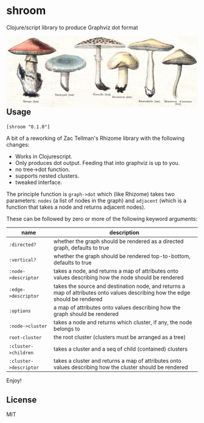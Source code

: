 # shroom
Clojure/script library to produce Graphviz dot format

<img align="right" src="shroom.png">

## Usage

`[shroom "0.1.0"]`

A bit of a reworking of Zac Tellman's Rhizome library with the following changes:

- Works in Clojurescript.
- Only produces dot output. Feeding that into graphviz is up to you.
- no tree->dot function.
- supports nested clusters.
- tweaked interface.


The principle function is `graph->dot` which (like Rhizome) takes two parameters: `nodes` (a list of nodes in the graph) and `adjacent` (which is a function that takes a node and returns adjacent nodes).

These can be followed by zero or more of the following keyword arguments:

| name | description |
|------|-------------|
| `:directed?` | whether the graph should be rendered as a directed graph, defaults to true |
| `:vertical?` | whether the graph should be rendered top-to-bottom, defaults to true |
| `:node->descriptor` | takes a node, and returns a map of attributes onto values describing how the node should be rendered |
| `:edge->descriptor` | takes the source and destination node, and returns a map of attributes onto values describing how the edge should be rendered |
| `:options` | a map of attributes onto values describing how the graph should be rendered |
| `:node->cluster` | takes a node and returns which cluster, if any, the node belongs to |
| `root-cluster` | the root cluster (clusters must be arranged as a tree) |
| `:cluster->children` | takes a cluster and a seq of child (contained) clusters |
| `:cluster->descriptor` | takes a cluster and returns a map of attributes onto values describing how the cluster should be rendered |


Enjoy!

## License

MIT
